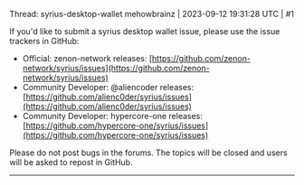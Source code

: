 Thread: syrius-desktop-wallet
mehowbrainz | 2023-09-12 19:31:28 UTC | #1

If you'd like to submit a syrius desktop wallet issue, please use the issue trackers in GitHub:

* Official: zenon-network releases: [https://github.com/zenon-network/syrius/issues](https://github.com/zenon-network/syrius/issues)
* Community Developer: @aliencoder releases: [https://github.com/alienc0der/syrius/issues](https://github.com/alienc0der/syrius/issues)
* Community Developer: hypercore-one releases: [https://github.com/hypercore-one/syrius/issues](https://github.com/hypercore-one/syrius/issues)

Please do not post bugs in the forums. The topics will be closed and users will be asked to repost in GitHub.

-------------------------

